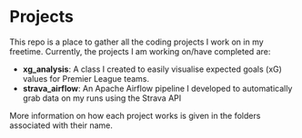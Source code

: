 # Projects

This repo is a place to gather all the coding projects I work on in my freetime. Currently, the projects I am working on/have completed are:

- __xg_analysis__: A class I created to easily visualise expected goals (xG) values for Premier League teams.
- __strava_airflow__: An Apache Airflow pipeline I developed to automatically grab data on my runs using the Strava API

More information on how each project works is given in the folders associated with their name.
